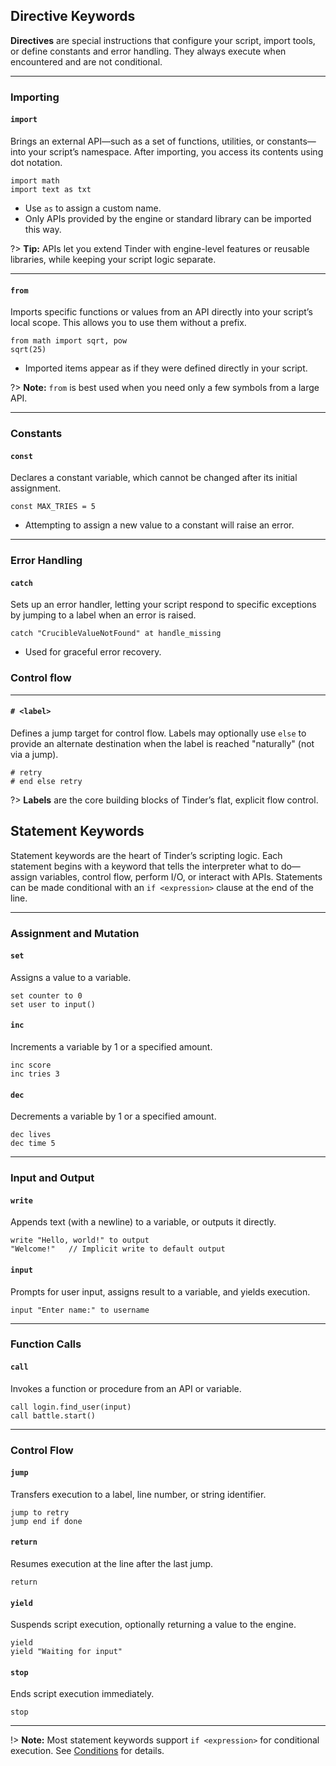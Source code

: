 ## Directive Keywords

**Directives** are special instructions that configure your script, import tools, or define constants and error handling. They always execute when encountered and are not conditional.

---

### Importing

#### `import`

Brings an external API—such as a set of functions, utilities, or constants—into your script’s namespace. After importing, you access its contents using dot notation.

```tinder
import math
import text as txt
```

* Use `as` to assign a custom name.
* Only APIs provided by the engine or standard library can be imported this way.

?> **Tip:**
APIs let you extend Tinder with engine-level features or reusable libraries, while keeping your script logic separate.

---

#### `from`

Imports specific functions or values from an API directly into your script’s local scope. This allows you to use them without a prefix.

```tinder
from math import sqrt, pow
sqrt(25)
```

* Imported items appear as if they were defined directly in your script.

?> **Note:**
`from` is best used when you need only a few symbols from a large API.

---

### Constants

#### `const`

Declares a constant variable, which cannot be changed after its initial assignment.

```tinder
const MAX_TRIES = 5
```

* Attempting to assign a new value to a constant will raise an error.

---

### Error Handling

#### `catch`

Sets up an error handler, letting your script respond to specific exceptions by jumping to a label when an error is raised.

```tinder
catch "CrucibleValueNotFound" at handle_missing
```

* Used for graceful error recovery.

### Control flow

---

#### `# <label>`

Defines a jump target for control flow. Labels may optionally use `else` to provide an alternate destination when the label is reached "naturally" (not via a jump).

```tinder
# retry
# end else retry
```

?> **Labels** are the core building blocks of Tinder’s flat, explicit flow control.

## Statement Keywords

Statement keywords are the heart of Tinder’s scripting logic. Each statement begins with a keyword that tells the interpreter what to do—assign variables, control flow, perform I/O, or interact with APIs. Statements can be made conditional with an `if <expression>` clause at the end of the line.

---

### Assignment and Mutation

#### `set`

Assigns a value to a variable.

```tinder
set counter to 0
set user to input()
```

#### `inc`

Increments a variable by 1 or a specified amount.

```tinder
inc score
inc tries 3
```

#### `dec`

Decrements a variable by 1 or a specified amount.

```tinder
dec lives
dec time 5
```

---

### Input and Output

#### `write`

Appends text (with a newline) to a variable, or outputs it directly.

```tinder
write "Hello, world!" to output
"Welcome!"   // Implicit write to default output
```

#### `input`

Prompts for user input, assigns result to a variable, and yields execution.

```tinder
input "Enter name:" to username
```

---

### Function Calls

#### `call`

Invokes a function or procedure from an API or variable.

```tinder
call login.find_user(input)
call battle.start()
```

---

### Control Flow

#### `jump`

Transfers execution to a label, line number, or string identifier.

```tinder
jump to retry
jump end if done
```

#### `return`

Resumes execution at the line after the last jump.

```tinder
return
```

#### `yield`

Suspends script execution, optionally returning a value to the engine.

```tinder
yield
yield "Waiting for input"
```

#### `stop`

Ends script execution immediately.

```tinder
stop
```

---

!> **Note:**
Most statement keywords support `if <expression>` for conditional execution.
See [Conditions](language/basics.md#conditions) for details.
